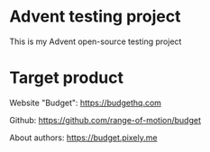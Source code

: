# Advent testing project
This is my Advent open-source testing project

# Target product
Website "Budget": https://budgethq.com

Github: https://github.com/range-of-motion/budget

About authors: https://budget.pixely.me

